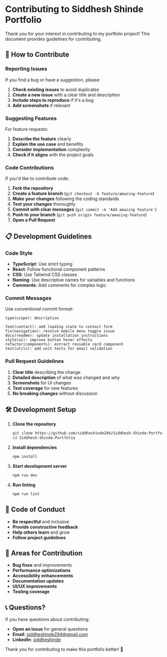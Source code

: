 # Contributing to Siddhesh Shinde Portfolio

Thank you for your interest in contributing to my portfolio project! This document provides guidelines for contributing.

## 🤝 How to Contribute

### Reporting Issues

If you find a bug or have a suggestion, please:

1. **Check existing issues** to avoid duplicates
2. **Create a new issue** with a clear title and description
3. **Include steps to reproduce** if it's a bug
4. **Add screenshots** if relevant

### Suggesting Features

For feature requests:

1. **Describe the feature** clearly
2. **Explain the use case** and benefits
3. **Consider implementation** complexity
4. **Check if it aligns** with the project goals

### Code Contributions

If you'd like to contribute code:

1. **Fork the repository**
2. **Create a feature branch** (`git checkout -b feature/amazing-feature`)
3. **Make your changes** following the coding standards
4. **Test your changes** thoroughly
5. **Commit with clear messages** (`git commit -m 'Add amazing feature'`)
6. **Push to your branch** (`git push origin feature/amazing-feature`)
7. **Open a Pull Request**

## 📋 Development Guidelines

### Code Style

- **TypeScript**: Use strict typing
- **React**: Follow functional component patterns
- **CSS**: Use Tailwind CSS classes
- **Naming**: Use descriptive names for variables and functions
- **Comments**: Add comments for complex logic

### Commit Messages

Use conventional commit format:

```
type(scope): description

feat(contact): add loading state to contact form
fix(navigation): resolve mobile menu toggle issue
docs(readme): update installation instructions
style(ui): improve button hover effects
refactor(components): extract reusable card component
test(utils): add unit tests for email validation
```

### Pull Request Guidelines

1. **Clear title** describing the change
2. **Detailed description** of what was changed and why
3. **Screenshots** for UI changes
4. **Test coverage** for new features
5. **No breaking changes** without discussion

## 🛠️ Development Setup

1. **Clone the repository**
   ```bash
   git clone https://github.com/siddheshinde294/Siddhesh-Shinde-Portfolio.git
   cd Siddhesh-Shinde-Portfolio
   ```

2. **Install dependencies**
   ```bash
   npm install
   ```

3. **Start development server**
   ```bash
   npm run dev
   ```

4. **Run linting**
   ```bash
   npm run lint
   ```

## 📝 Code of Conduct

- **Be respectful** and inclusive
- **Provide constructive feedback**
- **Help others learn** and grow
- **Follow project guidelines**

## 🎯 Areas for Contribution

- **Bug fixes** and improvements
- **Performance optimizations**
- **Accessibility enhancements**
- **Documentation updates**
- **UI/UX improvements**
- **Testing coverage**

## 📞 Questions?

If you have questions about contributing:

- **Open an issue** for general questions
- **Email**: siddheshinde294@gmail.com
- **LinkedIn**: [siddheshinde](https://www.linkedin.com/in/siddheshinde/)

Thank you for contributing to make this portfolio better! 🚀 